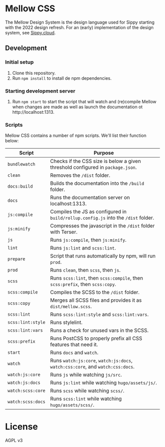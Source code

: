 # Mellow CSS
The Mellow Design System is the design language used for Sippy starting with the 2022 design refresh. For an (early) implementation of the design system, see [Sippy.cloud](http://sippy.cloud).

## Development
### Initial setup
1. Clone this repository.
2. Run `npm install` to install de npm dependencies.

### Starting development server
1. Run `npm start` to start the script that will watch and (re)compile Mellow when changes are made as well as launch the documentation ot http://localhost:1313.

### Scripts
Mellow CSS contains a number of npm scripts. We'll list their function below:

| Script | Purpose |
| ------ | ------- |
| `bundlewatch` | Checks if the CSS size is below a given threshold configured in `package.json`. |
| `clean` | Removes the `/dist` folder. |
| `docs:build` | Builds the documentation into the `/build` folder. |
| `docs` | Runs the documentation server on localhost:1313. |
| `js:compile` | Compiles the JS as configured in `build/rollup.config.js` into the `/dist` folder. |
| `js:minify` | Compresses the javascript in the `/dist` folder with Terser. |
| `js` | Runs `js:compile`, then `js:minify`. |
| `lint` | Runs `js:lint` and `scss:lint`. |
| `prepare` | Script that runs automatically by npm, will run `prod`. |
| `prod` | Runs `clean`, then `scss`, then `js`. |
| `scss` | Runs `scss:lint`, then `scss:compile`, then `scss:prefix`, then `scss:copy`. |
| `scss:compile` | Compiles the SCSS to the `/dist` folder. |
| `scss:copy` | Merges all SCSS files and provides it as `dist/mellow.scss`. |
| `scss:lint` | Runs `scss:lint:style` and `scss:lint:vars`. |
| `scss:lint:style` | Runs stylelint. |
| `scss:lint:vars` | Runs a check for unused vars in the SCSS. |
| `scss:prefix` | Runs PostCSS to properly prefix all CSS features that need it. |
| `start` | Runs `docs` and `watch`. |
| `watch` | Runs `watch:js:core`, `watch:js:docs`, `watch:css:core`, and `watch:css:docs`. |
| `watch:js:core` | Runs `js` while watching `js/src`. |
| `watch:js:docs` | Runs `js:lint` while watching `hugo/assets/js/`. |
| `watch:scss:core` | Runs `scss` while watching `scss/`. |
| `watch:scss:docs` | Runs `scss:lint` while watching `hugo/assets/scss/`. |

# License
AGPL v3
